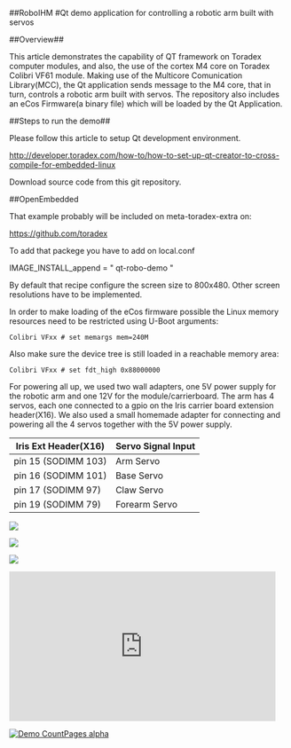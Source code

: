 ##RoboIHM
#Qt demo application for controlling a robotic arm built with servos

##Overview##

This article demonstrates the capability of QT framework on Toradex computer modules, and also, the use of the cortex M4 core on Toradex Colibri VF61 module. Making use of the Multicore Comunication Library(MCC), the Qt application sends message to the M4 core, that in turn, controls a robotic arm built with servos. The repository also includes an eCos Firmware(a binary file) which will be loaded by the Qt Application.    

##Steps to run the demo##

Please follow this article to setup Qt development environment.

http://developer.toradex.com/how-to/how-to-set-up-qt-creator-to-cross-compile-for-embedded-linux

Download source code from this git repository.

##OpenEmbedded

That example probably will be included on meta-toradex-extra on:

 https://github.com/toradex

To add that packege you have to add on local.conf

 IMAGE_INSTALL_append = " qt-robo-demo "

By default that recipe configure the screen size to 800x480. Other screen resolutions have to be implemented.

In order to make loading of the eCos firmware possible the Linux memory
resources need to be restricted using U-Boot arguments:

    Colibri VFxx # set memargs mem=240M
    
Also make sure the device tree is still loaded in a reachable memory area:

    Colibri VFxx # set fdt_high 0x88000000

For powering all up, we used two wall adapters, one 5V power supply for the robotic arm and one 12V for the module/carrierboard. The arm has 4 servos, each one connected to a gpio on the Iris carrier board extension header(X16). We also used a small homemade adapter for connecting and powering all the 4 servos together with the 5V power supply. 

| Iris Ext Header(X16)  | Servo Signal Input |
| --------------------- | ------------------ |
| pin 15 (SODIMM 103)   | Arm     Servo      |
| pin 16 (SODIMM 101)   | Base    Servo      |
| pin 17 (SODIMM  97)   | Claw    Servo      |
| pin 19 (SODIMM  79)   | Forearm Servo      |


<a href="https://drive.google.com/uc?export=view&id=0B7uO0jJfbFQIY1B5UDEtTE5PQlVXSEVXanlWZW4xYVhuR2pN"><img src="https://drive.google.com/uc?export=view&id=0B7uO0jJfbFQIY1B5UDEtTE5PQlVXSEVXanlWZW4xYVhuR2pN"/></a>

<a href="https://drive.google.com/uc?export=view&id=0B7uO0jJfbFQIeURMQVVnbXgwREpPQU96NXc3VFFPQjdaZHVF"><img src="https://drive.google.com/uc?export=view&id=0B7uO0jJfbFQIeURMQVVnbXgwREpPQU96NXc3VFFPQjdaZHVF"/></a>

<a href="https://drive.google.com/uc?export=view&id=0B7uO0jJfbFQIajBBS3E0NkJ6NUtkWUlLSUpIRU5NUWpZRG1J"><img src="https://drive.google.com/uc?export=view&id=0B7uO0jJfbFQIajBBS3E0NkJ6NUtkWUlLSUpIRU5NUWpZRG1J"/></a>

<iframe src="http://gifs.com/embed/Kz4zXQ" frameborder="0" scrolling="no" width='480' height='270' style="-webkit-backface-visibility: hidden;-webkit-transform: scale(1);" ></iframe>

[![Demo CountPages alpha](http://j.gifs.com/Kz4zXQ.gif)](https://www.youtube.com/watch?v=IsCmisIcOfQ)









   
   
